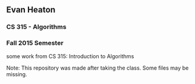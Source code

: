 ## Evan Heaton
### CS 315 - Algorithms
### Fall 2015 Semester

some work from CS 315: Introduction to Algorithms

Note: This repository was made after taking the class. Some files may be missing.
